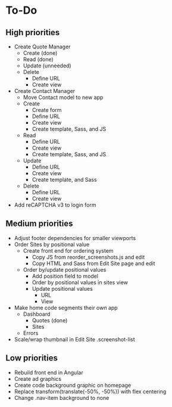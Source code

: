 # To-Do

## High priorities

- Create Quote Manager
  - Create (done)
  - Read (done)
  - Update (unneeded)
  - Delete
    - Define URL
    - Create view
- Create Contact Manager
  - Move Contact model to new app
  - Create
    - Create form
    - Define URL
    - Create view
    - Create template, Sass, and JS
  - Read
    - Define URL
    - Create view
    - Create template, Sass, and JS
  - Update
    - Define URL
    - Create view
    - Create template, and Sass
  - Delete
    - Define URL
    - Create view
- Add reCAPTCHA v3 to login form

## Medium priorities

- Adjust footer dependencies for smaller viewports
- Order Sites by positional value
  - Create front end for ordering system
    - Copy JS from reorder_screenshots.js and edit
    - Copy HTML and Sass from Edit Site page and edit
  - Order by/update positional values
    - Add position field to model
    - Order by positional values in sites view
    - Update positional values
      - URL
      - View
- Make home code segments their own app
  - Dashboard
    - Quotes (done)
    - Sites
  - Errors
- Scale/wrap thumbnail in Edit Site .screenshot-list

## Low priorities

- Rebuild front end in Angular
- Create ad graphics
- Create code background graphic on homepage
- Replace transform(translate(-50%, -50%)) with flex centering
- Change .nav-item background to none
